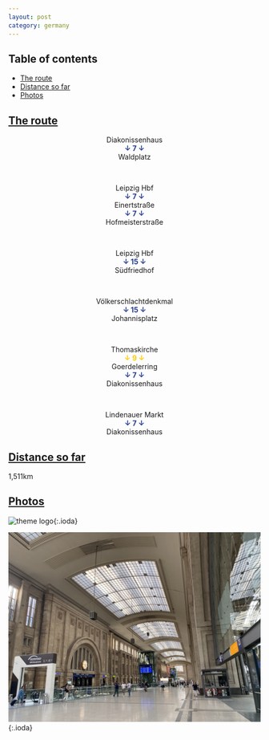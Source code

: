 ```yaml
---
layout: post
category: germany
---
```



## Table of contents
- [The route](#the-route)
- [Distance so far](#distance-so-far)
- [Photos](#photos)


## [The route](#the-route)

<center> Diakonissenhaus </center>

<center> <span style="color:#213a8f "> <b> ↓ 7 ↓ </b> </span> </center>

<center> Waldplatz </center>

<span> <br> </span>

<center> Leipzig Hbf </center>

<center> <span style="color:#213a8f "> <b> ↓ 7 ↓ </b> </span> </center>

<center> Einertstraße </center>

<center> <span style="color:#213a8f "> <b> ↓ 7 ↓ </b> </span> </center>

<center> Hofmeisterstraße </center>

<span> <br> </span>

<center> Leipzig Hbf </center>

<center> <span style="color:#213a8f "> <b> ↓ 15 ↓ </b> </span> </center>

<center> Südfriedhof </center>

<span> <br> </span>

<center> Völkerschlachtdenkmal </center>

<center> <span style="color:#213a8f "> <b> ↓ 15 ↓ </b> </span> </center>

<center> Johannisplatz </center>

<span> <br> </span>

<center> Thomaskirche </center>

<center> <span style="color:#ffcc00 "> <b> ↓ 9 ↓ </b> </span> </center>

<center> Goerdelerring </center>

<center> <span style="color:#213a8f "> <b> ↓ 7 ↓ </b> </span> </center>

<center> Diakonissenhaus </center>

<span> <br> </span>

<center> Lindenauer Markt </center>

<center> <span style="color:#213a8f "> <b> ↓ 7 ↓ </b> </span> </center>

<center> Diakonissenhaus </center>


## [Distance so far](#distance-so-far)

1,511km

## [Photos](#photos)

![theme logo](pictures/leipzig_hbf_1.JPG){:.ioda}

![theme logo](pictures/leipzig_hbf_2.JPG){:.ioda}









